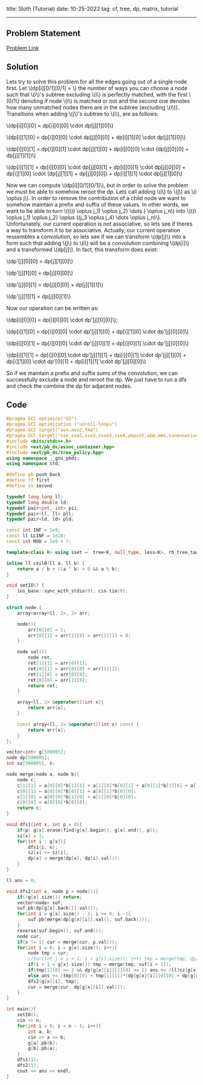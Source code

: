 title: Sloth (Tutorial)
date: 10-25-2022
tag: cf, tree, dp, matrix, tutorial

---

## Problem Statement

[Problem Link](https://codeforces.com/problemset/problem/891/D)

## Solution

Lets try to solve this problem for all the edges going out of a single node first. Let \\(dp[i][0/1][0/1] = \\) the number of ways you can choose a node such that \\(i\\)'s subtree excluding \\(i\\) is perfectly matched, with the first \\(0/1\\) denoting if node \\(i\\) is matched or not and the second one denotes how many unmatched nodes there are in the subtree (excluding \\(i\\)). Transitions when adding \\(j\\)'s subtree to \\(i\\), are as follows: 

\\(dp[i][0][0] = dp[i][0][0] \\cdot dp[j][1][0]\\)

\\(dp[i][1][0] = dp[i][0][0] \\cdot dp[j][0][0] + dp[i][1][0] \\cdot dp[j][1][0]\\)

\\(dp[i][0][1] = dp[i][0][1] \\cdot dp[j][1][0] + dp[i][0][0] \\cdot (dp[j][0][0] + dp[j][1][1])\\)

\\(dp[i][1][1] = dp[i][0][0] \\cdot dp[j][0][1] + dp[i][0][1] \\cdot dp[j][0][0] + dp[i][1][0] \\cdot (dp[j][1][1] + dp[j][0][0]) + dp[i][1][1] \\cdot dp[j][1][0]\\)

Now we can compute \\(dp[i][0/1][0/1]\\), but in order to solve the problem we must be able to somehow reroot the dp. Lets call adding \\(i\\) to \\(j\\) as \\(i \\oplus j\\). In order to remove the contribution of a child node we want to somehow maintain a prefix and suffix of these values. In other words, we want to be able to turn \\((((i \\oplus j_1) \\oplus j_2) \\dots ) \\oplus j_n\\) into \\(((i \\oplus j_1) \\oplus j_2) \\oplus ((j_3 \\oplus j_4) \\dots  \\oplus j_n)\\). Unfortunately, our current operation is not associative, so lets see if theres a way to transform it to be associative. Actually, our current operation ressembles a convolution,  so lets see if we can transform \\(dp[j]\\) into a form such that adding \\(j\\) to \\(i\\) will be a convolution combining \\(dp[i]\\) and a transformed \\(dp[j]\\). In fact, this transform does exist:

\\(dp'[j][0][0] = dp[j][1][0]\\)

\\(dp'[j][1][0] = dp[j][0][0]\\)

\\(dp'[j][0][1] = dp[j][0][0] + dp[j][1][1]\\)

\\(dp'[j][1][1] = dp[j][0][1]\\)

Now our operation can be written as:

\\(dp[i][0][0] = dp[i][0][0] \\cdot dp'[j][0][0]\\);

\\(dp[i][1][0] = dp[i][0][0] \\cdot dp'[j][1][0] + dp[i][1][0] \\cdot dp'[j][0][0]\\)

\\(dp[i][0][1] = dp[i][0][0] \\cdot dp'[j][0][1] + dp[i][0][1] \\cdot dp'[j][0][0]\\)

\\(dp[i][1][1] = dp[i][0][0] \\cdot dp'[j][1][1] + dp[i][0][1] \\cdot dp'[j][1][0] + dp[i][1][0] \\cdot dp'[0][1] + dp[i][1][1] \\cdot dp'[j][0][0]\\)

So if we maintain a prefix and suffix sums of the convolution, we can successfully exclude a node and reroot the dp. We just have to run a dfs and check the combine the dp for adjacent nodes.

## Code

```c++
#pragma GCC optimize("O3")
#pragma GCC optimization ("unroll-loops")
#pragma GCC target("avx,avx2,fma")
#pragma GCC target("sse,sse2,sse3,ssse3,sse4,popcnt,abm,mmx,tune=native")
#include <bits/stdc++.h>
#include <ext/pb_ds/assoc_container.hpp>
#include <ext/pb_ds/tree_policy.hpp>
using namespace __gnu_pbds;
using namespace std;

#define pb push_back
#define ff first
#define ss second

typedef long long ll;
typedef long double ld;
typedef pair<int, int> pii;
typedef pair<ll, ll> pll;
typedef pair<ld, ld> pld;

const int INF = 1e9;
const ll LLINF = 1e18;
const int MOD = 1e9 + 7;

template<class K> using sset =  tree<K, null_type, less<K>, rb_tree_tag, tree_order_statistics_node_update>;

inline ll ceil0(ll a, ll b) {
    return a / b + ((a ^ b) > 0 && a % b);
}

void setIO() {
    ios_base::sync_with_stdio(0); cin.tie(0);
}

struct node {
    array<array<ll, 2>, 2> arr;

    node(){
        arr[0][0] = 1;
        arr[0][1] = arr[1][0] = arr[1][1] = 0;
    }

    node val(){
        node ret;
        ret[1][1] = arr[0][1];
        ret[0][1] = arr[0][0] + arr[1][1];
        ret[1][0] = arr[0][0];
        ret[0][0] = arr[1][0];
        return ret;
    }

    array<ll, 2> &operator[](int x){
        return arr[x];
    }

    const array<ll, 2> &operator[](int x) const {
        return arr[x];
    }
};

vector<int> g[500005];
node dp[500005];
int sz[500005], n;

node merge(node a, node b){
    node c;
    c[1][1] = a[0][0]*b[1][1] + a[1][0]*b[0][1] + a[0][1]*b[1][0] + a[1][1]*b[0][0];
    c[0][1] = a[0][0]*b[0][1] + a[0][1]*b[0][0];
    c[1][0] = a[0][0]*b[1][0] + a[1][0]*b[0][0];
    c[0][0] = a[0][0]*b[0][0];
    return c;
}

void dfs1(int x, int p = 0){
    if(p) g[x].erase(find(g[x].begin(), g[x].end(), p));
    sz[x] = 1;
    for(int i : g[x]){
        dfs1(i, x);
        sz[x] += sz[i];
        dp[x] = merge(dp[x], dp[i].val());
    }
}

ll ans = 0;

void dfs2(int x, node p = node()){
    if(!g[x].size()) return;
    vector<node> suf;
    suf.pb(dp[g[x].back()].val());
    for(int i = g[x].size() - 2; i >= 0; i--){
        suf.pb(merge(dp[g[x][i]].val(), suf.back()));
    }
    reverse(suf.begin(), suf.end());
    node cur;
    if(x != 1) cur = merge(cur, p.val());
    for(int i = 0; i < g[x].size(); i++){
        node tmp = cur;
        //for(int j = i + 1; j < g[x].size(); j++) tmp = merge(tmp, dp[g[x][j]].val());
        if(i + 1 < g[x].size()) tmp = merge(tmp, suf[i + 1]);
        if(tmp[1][0] == 1 && dp[g[x][i]][1][0] == 1) ans += (ll)sz[g[x][i]]*(n - sz[g[x][i]]);
        else ans += (tmp[0][0] + tmp[1][1])*(dp[g[x][i]][0][0] + dp[g[x][i]][1][1]);
        dfs2(g[x][i], tmp);
        cur = merge(cur, dp[g[x][i]].val());
    }
}

int main(){
    setIO();
    cin >> n;
    for(int i = 0; i < n - 1; i++){
        int a, b;
        cin >> a >> b;
        g[a].pb(b);
        g[b].pb(a);
    }
    dfs1(1);
    dfs2(1);
    cout << ans << endl;
}
```